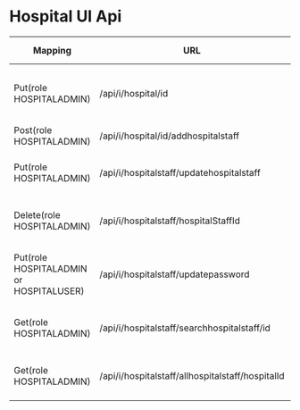 # Hospital UI Api

| **Mapping** | URL | **Purpose** | **RequestDTO** | **ResponseDTO** | if used  |
| --- | --- | --- | --- | --- | --- |
| Put(role HOSPITALADMIN)                  | /api/i/hospital/id                                | update hospital profile                   | Long id,HospitalProfileDTO                       | hospital profile dto or hospital couldn't be found                |  |
| Post(role HOSPITALADMIN)                 | /api/i/hospital/id/addhospitalstaff               | add hospitalstaff                         | Long id,HospitalStaffSignUpDTO                   | hospital staff dto                                                |  |
| Put(role HOSPITALADMIN)                  | /api/i/hospitalstaff/updatehospitalstaff          | To update hospitalstaff                   | HospitalStaffProfileDTO hospitalStaffProfileDTO  | hospital staff dto or hospital staff couldn't be found            |  |
| Delete(role HOSPITALADMIN)               | /api/i/hospitalstaff/hospitalStaffId              | To delete hospitalstaff                   | Long hospitalStaffId                             | successfully deleted or hospital staff doesn't exist              |  |
| Put(role HOSPITALADMIN or HOSPITALUSER)  | /api/i/hospitalstaff/updatepassword               | To update new password for hospitalstaff  | ResetPasswordDTO resetPasswordDTO                | password has been reset or email is not associated with any user  |  |
| Get(role HOSPITALADMIN)                  | /api/i/hospitalstaff/searchhospitalstaff/id       | get hospitalstaff DTO                     | Long hospitalstaffId                             | hospital staff dto or hospital staff doesn't exist                |  |
| Get(role HOSPITALADMIN)                  | /api/i/hospitalstaff/allhospitalstaff/hospitalId  | get list of hospitalstaff                 | Long hospitalId                                  | list of hospital staff dtos or hospital doesn't exist             |  |